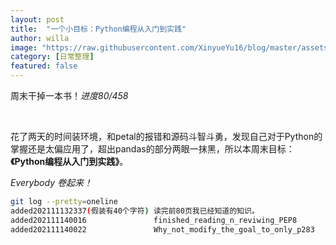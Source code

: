 ```yaml
---
layout: post
title:  "一个小目标：Python编程从入门到实践"
author: willa
image: "https://raw.githubusercontent.com/XinyueYu16/blog/master/assets/images/pythonnnnn.png"
category: [日常整理]
featured: false
---
```


周末干掉一本书！*进度80/458*



<br>

花了两天的时间装环境，和petal的报错和源码斗智斗勇，发现自己对于Python的掌握还是太偏应用了，超出pandas的部分两眼一抹黑，所以本周末目标：**《Python编程从入门到实践》**。

*Everybody 卷起来！*



```bash
git log --pretty=oneline 
added202111132337(假装有40个字符)	读完前80页我已经知道的知识。
added202111140016				finished_reading_n_reviwing_PEP8 
added202111140022				Why_not_modify_the_goal_to_only_p283
```

